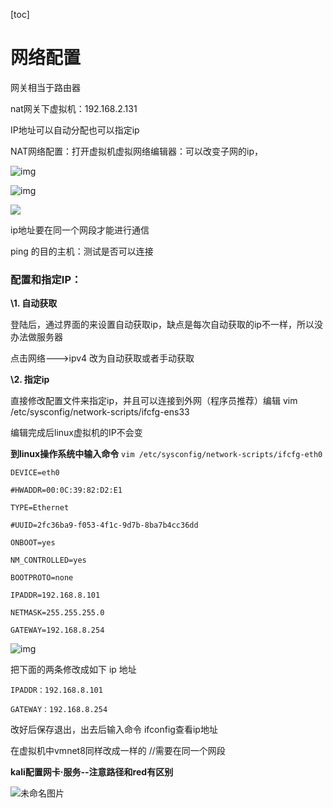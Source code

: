 [toc]

# 网络配置

网关相当于路由器

nat网关下虚拟机：192.168.2.131

IP地址可以自动分配也可以指定ip

NAT网络配置：打开虚拟机虚拟网络编辑器：可以改变子网的ip，

![img](https://s2.loli.net/2022/03/26/lp74DcP8kf9aYwR.jpg)

 

![img](https://s2.loli.net/2022/03/26/YAe9783WZTidwfn.jpg)

![](https://s2.loli.net/2022/03/26/vK4qhZwltEMTXOf.png)

ip地址要在同一个网段才能进行通信

ping 的目的主机：测试是否可以连接

 

### 配置和指定IP：

**\1.  自动获取**

登陆后，通过界面的来设置自动获取ip，缺点是每次自动获取的ip不一样，所以没办法做服务器

点击网络--->ipv4  改为自动获取或者手动获取

**\2.  指定ip**

直接修改配置文件来指定ip，并且可以连接到外网（程序员推荐）编辑 vim /etc/sysconfig/network-scripts/ifcfg-ens33

编辑完成后linux虚拟机的IP不会变

**到linux操作系统中输入命令** `vim /etc/sysconfig/network-scripts/ifcfg-eth0`

```
DEVICE=eth0

#HWADDR=00:0C:39:82:D2:E1

TYPE=Ethernet

#UUID=2fc36ba9-f053-4f1c-9d7b-8ba7b4cc36dd

ONBOOT=yes

NM_CONTROLLED=yes

BOOTPROTO=none

IPADDR=192.168.8.101

NETMASK=255.255.255.0

GATEWAY=192.168.8.254
```

![img](https://s2.loli.net/2022/03/26/s7TaNrvUwA1olXp.jpg)

把下面的两条修改成如下 ip 地址

```
IPADDR：192.168.8.101

GATEWAY：192.168.8.254
```

改好后保存退出，出去后输入命令  ifconfig查看ip地址

在虚拟机中vmnet8同样改成一样的  //需要在同一个网段

 

 **kali配置网卡·服务--注意路径和red有区别**

![未命名图片](https://s2.loli.net/2022/03/26/MjlVzS3bd75Hu8r.png)

 

 

 